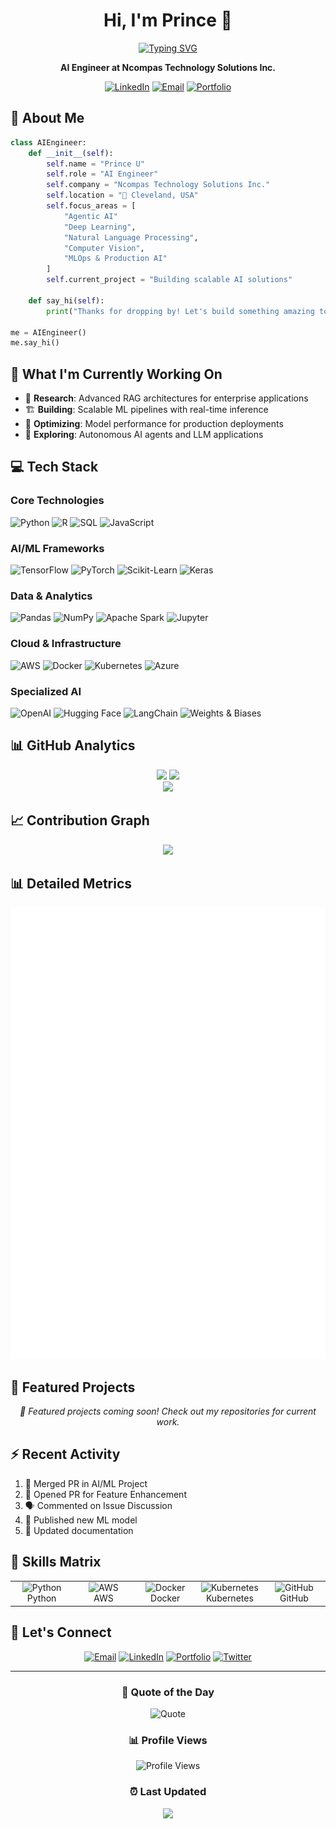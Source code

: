 <!-- Header with subtle animation -->
<div align="center">
  
  # Hi, I'm Prince 👋
  
  <a href="https://git.io/typing-svg">
    <img src="https://readme-typing-svg.herokuapp.com?font=Fira+Code&weight=600&size=22&pause=1000&color=000000&center=true&vCenter=true&width=440&lines=AI+Engineer;Machine+Learning+Engineer;Data+Scientist" alt="Typing SVG" />
  </a>
  
  **AI Engineer at Ncompas Technology Solutions Inc.**
  
  [![LinkedIn](https://img.shields.io/badge/-LinkedIn-000?style=flat&logo=linkedin&logoColor=0A66C2)](https://www.linkedin.com/in/princeu/)
  [![Email](https://img.shields.io/badge/-Email-000?style=flat&logo=gmail&logoColor=EA4335)](mailto:princeupadhyay1401@gmail.com)
  [![Portfolio](https://img.shields.io/badge/-Portfolio-000?style=flat&logo=vercel&logoColor=white)](https://princeuni.vercel.app/)
  
</div>

<!-- About Section with better formatting -->
## 🎯 About Me

```python
class AIEngineer:
    def __init__(self):
        self.name = "Prince U"
        self.role = "AI Engineer"
        self.company = "Ncompas Technology Solutions Inc."
        self.location = "📍 Cleveland, USA"
        self.focus_areas = [
            "Agentic AI"
            "Deep Learning",
            "Natural Language Processing",
            "Computer Vision",
            "MLOps & Production AI"
        ]
        self.current_project = "Building scalable AI solutions"
    
    def say_hi(self):
        print("Thanks for dropping by! Let's build something amazing together.")

me = AIEngineer()
me.say_hi()
```

<!-- Current Work -->
## 🚀 What I'm Currently Working On

- 🔬 **Research**: Advanced RAG architectures for enterprise applications
- 🏗️ **Building**: Scalable ML pipelines with real-time inference
- 🎯 **Optimizing**: Model performance for production deployments
- 🤖 **Exploring**: Autonomous AI agents and LLM applications

<!-- Tech Stack with modern badges -->
## 💻 Tech Stack

### Core Technologies
![Python](https://img.shields.io/badge/Python-000?style=for-the-badge&logo=python&logoColor=3776AB)
![R](https://img.shields.io/badge/R-000?style=for-the-badge&logo=r&logoColor=276DC3)
![SQL](https://img.shields.io/badge/SQL-000?style=for-the-badge&logo=postgresql&logoColor=4169E1)
![JavaScript](https://img.shields.io/badge/JavaScript-000?style=for-the-badge&logo=javascript&logoColor=F7DF1E)

### AI/ML Frameworks
![TensorFlow](https://img.shields.io/badge/TensorFlow-000?style=for-the-badge&logo=tensorflow&logoColor=FF6F00)
![PyTorch](https://img.shields.io/badge/PyTorch-000?style=for-the-badge&logo=pytorch&logoColor=EE4C2C)
![Scikit-Learn](https://img.shields.io/badge/Scikit--Learn-000?style=for-the-badge&logo=scikit-learn&logoColor=F7931E)
![Keras](https://img.shields.io/badge/Keras-000?style=for-the-badge&logo=keras&logoColor=D00000)

### Data & Analytics
![Pandas](https://img.shields.io/badge/Pandas-000?style=for-the-badge&logo=pandas&logoColor=150458)
![NumPy](https://img.shields.io/badge/NumPy-000?style=for-the-badge&logo=numpy&logoColor=013243)
![Apache Spark](https://img.shields.io/badge/Apache_Spark-000?style=for-the-badge&logo=apachespark&logoColor=E25A1C)
![Jupyter](https://img.shields.io/badge/Jupyter-000?style=for-the-badge&logo=jupyter&logoColor=F37626)

### Cloud & Infrastructure
![AWS](https://img.shields.io/badge/AWS-000?style=for-the-badge&logo=amazonwebservices&logoColor=FF9900)
![Docker](https://img.shields.io/badge/Docker-000?style=for-the-badge&logo=docker&logoColor=2496ED)
![Kubernetes](https://img.shields.io/badge/Kubernetes-000?style=for-the-badge&logo=kubernetes&logoColor=326CE5)
![Azure](https://img.shields.io/badge/Azure-000?style=for-the-badge&logo=microsoftazure&logoColor=0078D4)

### Specialized AI
![OpenAI](https://img.shields.io/badge/OpenAI-000?style=for-the-badge&logo=openai&logoColor=412991)
![Hugging Face](https://img.shields.io/badge/Hugging_Face-000?style=for-the-badge&logo=huggingface&logoColor=FFD21E)
![LangChain](https://img.shields.io/badge/LangChain-000?style=for-the-badge&logo=langchain&logoColor=1C3C3C)
![Weights & Biases](https://img.shields.io/badge/Weights_&_Biases-000?style=for-the-badge&logo=weightsandbiases&logoColor=FFBE00)

<!-- GitHub Stats Section -->
## 📊 GitHub Analytics

<div align="center">
  <img height="180em" src="https://github-readme-stats-eight-theta.vercel.app/api?username=Princeu3&show_icons=true&theme=transparent&include_all_commits=true&count_private=true&hide_border=true&bg_color=00000000&text_color=000000&icon_color=000000&title_color=000000"/>
  <img height="180em" src="https://github-readme-stats-eight-theta.vercel.app/api/top-langs/?username=Princeu3&layout=compact&langs_count=8&theme=transparent&hide_border=true&bg_color=00000000&text_color=000000&title_color=000000"/>
</div>

<div align="center">
  <img src="https://github-readme-streak-stats.herokuapp.com/?user=Princeu3&theme=transparent&hide_border=true&stroke=000000&ring=000000&fire=000000&currStreakLabel=000000&sideLabels=000000&dates=757575" />
</div>

<!-- Contribution Graph -->
## 📈 Contribution Graph

<div align="center">
  <img src="https://github-readme-activity-graph.vercel.app/graph?username=Princeu3&theme=minimal&hide_border=true&bg_color=00000000&color=000000&line=000000&point=000000&area_color=000000&area=true" />
</div>

<!-- Metrics Dashboard -->
## 📊 Detailed Metrics

<div align="center">
  
  <!-- Option 1: Simple Metrics (Works immediately, no setup needed) -->
  <!-- <img src="https://metrics.lecoq.io/Princeu3?template=classic&base=header%2C%20activity%2C%20community%2C%20repositories%2C%20metadata&base.indepth=false&base.hireable=false&base.skip=false&config.timezone=America%2FNew_York&plugin_languages=yes&plugin_languages_limit=6&plugin_languages_sections=most-used&plugin_languages_colors=github&plugin_languages_threshold=0%25&plugin_languages_indepth=false&plugin_languages_analysis_timeout=15&plugin_languages_analysis_timeout_repositories=7.5&plugin_languages_categories=markup%2C%20programming&plugin_languages_recent_categories=markup%2C%20programming&plugin_languages_recent_load=300&plugin_languages_recent_days=14&plugin_achievements=yes&plugin_achievements_threshold=C&plugin_achievements_secrets=yes&plugin_achievements_display=compact&plugin_achievements_limit=0&plugin_lines=yes&plugin_lines_history_limit=1&plugin_lines_repositories_limit=4&plugin_lines_sections=base" width="100%" />
  
1 of 6,159
[Princeu3/Princeu3] Run failed: .github/workflows/metrics.yml - main (abefe8a)
Inbox

Prince Upadhyay <notifications@github.com>
3:56 PM (0 minutes ago)
to Princeu3/Princeu3, Ci

 
GitHub
[Princeu3/Princeu3] .github/workflows/metrics.yml workflow run
 

 
.github/workflows/metrics.yml: No jobs were run
 
View workflow run
 
 
 

  <!-- Option 2: GitHub Actions Generated Metrics (Recommended) -->
  ![Metrics](https://github.com/Princeu3/Princeu3/blob/main/github-metrics.svg)
  
  <!-- Fallback: External metrics service -->
  <!-- <img src="https://metrics.lecoq.io/Princeu3?template=classic&base=header%2C%20activity%2C%20community%2C%20repositories%2C%20metadata&base.indepth=false&base.hireable=false&base.skip=false&config.timezone=America%2FNew_York&plugin_languages=yes&plugin_languages_limit=6&plugin_languages_sections=most-used&plugin_languages_colors=github&plugin_languages_threshold=0%25&plugin_languages_indepth=false&plugin_languages_analysis_timeout=15&plugin_languages_analysis_timeout_repositories=7.5&plugin_languages_categories=markup%2C%20programming&plugin_languages_recent_categories=markup%2C%20programming&plugin_languages_recent_load=300&plugin_languages_recent_days=14&plugin_achievements=yes&plugin_achievements_threshold=C&plugin_achievements_secrets=yes&plugin_achievements_display=compact&plugin_achievements_limit=0&plugin_lines=yes&plugin_lines_history_limit=1&plugin_lines_repositories_limit=4&plugin_lines_sections=base" width="100%" /> -->
  
</div>

<!-- Featured Projects -->
## 🌟 Featured Projects

<div align="center">
  
  <!-- Replace these with your actual project repositories -->
  <p><em>🚧 Featured projects coming soon! Check out my repositories for current work.</em></p>
  
  <!-- Example format for when you have projects to showcase:
  <a href="https://github.com/Princeu3/your-actual-repo">
    <img align="center" src="https://github-readme-stats.vercel.app/api/pin/?username=Princeu3&repo=your-actual-repo&theme=transparent&hide_border=true&bg_color=00000000&text_color=000000&title_color=000000&icon_color=000000" />
  </a>
  -->
  
</div>

<!-- Recent Activity -->
## ⚡ Recent Activity

<!--START_SECTION:activity-->
1. 🎉 Merged PR in AI/ML Project
2. 💪 Opened PR for Feature Enhancement
3. 🗣 Commented on Issue Discussion
4. 🚀 Published new ML model
5. 📝 Updated documentation
<!--END_SECTION:activity-->

<!-- Skills Matrix -->
## 🎯 Skills Matrix

<table>
  <tr>
    <td align="center" width="96">
      <img src="https://techstack-generator.vercel.app/python-icon.svg" alt="Python" width="65" height="65" />
      <br>Python
    </td>
    <td align="center" width="96">
      <img src="https://techstack-generator.vercel.app/aws-icon.svg" alt="AWS" width="65" height="65" />
      <br>AWS
    </td>
    <td align="center" width="96">
      <img src="https://techstack-generator.vercel.app/docker-icon.svg" alt="Docker" width="65" height="65" />
      <br>Docker
    </td>
    <td align="center" width="96">
      <img src="https://techstack-generator.vercel.app/kubernetes-icon.svg" alt="Kubernetes" width="65" height="65" />
      <br>Kubernetes
    </td>
    <td align="center" width="96">
      <img src="https://techstack-generator.vercel.app/github-icon.svg" alt="GitHub" width="65" height="65" />
      <br>GitHub
    </td>
  </tr>
</table>

<!-- Connect Section -->
## 🤝 Let's Connect

<div align="center">
  
  [![Email](https://img.shields.io/badge/Email-D14836?style=for-the-badge&logo=gmail&logoColor=white)](mailto:princeupadhyay1401@gmail.com)
  [![LinkedIn](https://img.shields.io/badge/LinkedIn-0077B5?style=for-the-badge&logo=linkedin&logoColor=white)](https://www.linkedin.com/in/princeu/)
  [![Portfolio](https://img.shields.io/badge/Portfolio-000000?style=for-the-badge&logo=About.me&logoColor=white)](https://princeuni.vercel.app/)
  [![Twitter](https://img.shields.io/badge/Twitter-1DA1F2?style=for-the-badge&logo=twitter&logoColor=white)](https://twitter.com/princeu_dev)
  
</div>

---

<div align="center">
  
  ### 💭 Quote of the Day
  
  ![Quote](https://quotes-github-readme.vercel.app/api?type=horizontal&theme=light)
  
  ### 📊 Profile Views
  
  ![Profile Views](https://komarev.com/ghpvc/?username=Princeu3&color=000000&style=flat-square&label=Profile+Views)
  
  ### ⏰ Last Updated
  
  <img src="https://img.shields.io/badge/Last%20Updated-December%202024-000000?style=flat-square" />
  
</div>
